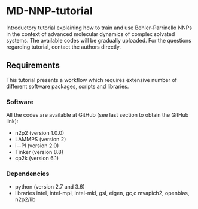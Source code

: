 # MD-NNP-tutorial
Introductory tutorial explaining how to train and use Behler-Parrinello NNPs in the context of advanced molecular dynamics of complex solvated systems. The available codes will be gradually uploaded. For the questions regarding tutorial, contact the authors directly. 

## Requirements
This tutorial presents a workflow which requires extensive number of different software packages, scripts and libraries.

### Software
All the codes are available at GitHub (see last section to obtain the GitHub link):

 * n2p2 (version 1.0.0)
 * LAMMPS (version 2)
 * i--PI (version 2.0)
 * Tinker (version 8.8)
 * cp2k (version 6.1)

### Dependencies
 * python (version 2.7 and 3.6)
 * libraries intel, intel-mpi, intel-mkl, gsl, eigen, gc,c mvapich2, openblas, n2p2/lib
